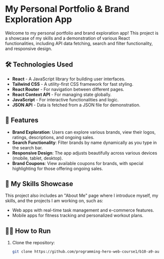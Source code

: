 # My Personal Portfolio & Brand Exploration App

Welcome to my personal portfolio and brand exploration app! This project is a showcase of my skills and a demonstration of various React functionalities, including API data fetching, search and filter functionality, and responsive design.

## 🛠 Technologies Used

- **React** - A JavaScript library for building user interfaces.
- **Tailwind CSS** - A utility-first CSS framework for fast styling.
- **React Router** - For navigation between different pages.
- **React Context API** - For managing state globally.
- **JavaScript** - For interactive functionalities and logic.
- **JSON API** - Data is fetched from a JSON file for demonstration.

## 🚀 Features

- **Brand Exploration**: Users can explore various brands, view their logos, ratings, descriptions, and ongoing sales.
- **Search Functionality**: Filter brands by name dynamically as you type in the search bar.
- **Responsive Design**: The app adjusts beautifully across various devices (mobile, tablet, desktop).
- **Brand Coupons**: View available coupons for brands, with special highlighting for those offering ongoing sales.

## 🌟 My Skills Showcase

This project also includes an "About Me" page where I introduce myself, my skills, and the projects I am working on, such as:

- Web apps with real-time task management and e-commerce features.
- Mobile apps for fitness tracking and personalized workout plans.

## 🧑‍💻 How to Run

1. Clone the repository:
   ```bash
   git clone https://github.com/programming-hero-web-course1/b10-a9-authentication-tareqahmed2
   ```
